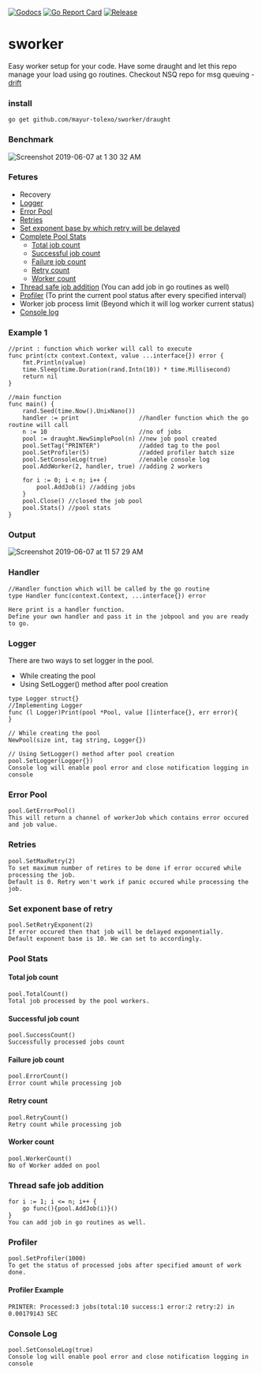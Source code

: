 [![Godocs](https://img.shields.io/badge/golang-documentation-blue.svg)](https://www.godoc.org/github.com/mayur-tolexo/sworker/draught)
[![Go Report Card](https://goreportcard.com/badge/github.com/mayur-tolexo/sworker)](https://goreportcard.com/report/github.com/mayur-tolexo/sworker)
[![Release](https://img.shields.io/github/release/mayur-tolexo/sworker.svg?style=flat-square)](https://github.com/mayur-tolexo/sworker/releases)

# sworker
Easy worker setup for your code.
Have some draught and let this repo manage your load using go routines.
Checkout NSQ repo for msg queuing *-* [drift](https://github.com/mayur-tolexo/drift)

### install
```
go get github.com/mayur-tolexo/sworker/draught
```

### Benchmark
![Screenshot 2019-06-07 at 1 30 32 AM](https://user-images.githubusercontent.com/20511920/59062640-f744eb00-88c3-11e9-8701-48e51fe6f71d.png)

### Fetures
- Recovery
- [Logger](#logger)
- [Error Pool](#error-pool)
- [Retries](#retries)
- [Set exponent base by which retry will be delayed](#set-exponent-base-of-retry)
- [Complete Pool Stats](#pool-stats)
	- [Total job count](#total-job-count)
	- [Successful job count](#successful-job-count)
	- [Failure job count](#failure-job-count)
	- [Retry count](#retry-count)
	- [Worker count](#worker-count)
- [Thread safe job addition](#thread-safe-job-addition) (You can add job in go routines as well)
- [Profiler](#profiler) (To print the current pool status after every specified interval)
- Worker job process limit (Beyond which it will log worker current status)
- [Console log](#console-log)

### Example 1
```
//print : function which worker will call to execute
func print(ctx context.Context, value ...interface{}) error {
	fmt.Println(value)
	time.Sleep(time.Duration(rand.Intn(10)) * time.Millisecond)
	return nil
}

//main function
func main() {
	rand.Seed(time.Now().UnixNano())
	handler := print                 //handler function which the go routine will call
	n := 10                          //no of jobs
	pool := draught.NewSimplePool(n) //new job pool created
	pool.SetTag("PRINTER")           //added tag to the pool
	pool.SetProfiler(5)              //added profiler batch size
	pool.SetConsoleLog(true)         //enable console log
	pool.AddWorker(2, handler, true) //adding 2 workers

	for i := 0; i < n; i++ {
		pool.AddJob(i) //adding jobs
	}
	pool.Close() //closed the job pool
	pool.Stats() //pool stats
}
```
### Output
![Screenshot 2019-06-07 at 11 57 29 AM](https://user-images.githubusercontent.com/20511920/59085198-774a6f80-891b-11e9-903f-e3ac36fae790.png)

### Handler
```
//Handler function which will be called by the go routine
type Handler func(context.Context, ...interface{}) error

Here print is a handler function.  
Define your own handler and pass it in the jobpool and you are ready to go.
```
### Logger
There are two ways to set logger in the pool.
- While creating the pool
- Using SetLogger() method after pool creation


```
type Logger struct{}
//Implementing Logger
func (l Logger)Print(pool *Pool, value []interface{}, err error){
}

// While creating the pool
NewPool(size int, tag string, Logger{})

// Using SetLogger() method after pool creation
pool.SetLogger(Logger{})
Console log will enable pool error and close notification logging in console
```

### Error Pool
```
pool.GetErrorPool()
This will return a channel of workerJob which contains error occured and job value.
```

### Retries
```
pool.SetMaxRetry(2)
To set maximum number of retires to be done if error occured while processing the job.  
Default is 0. Retry won't work if panic occured while processing the job.
```

### Set exponent base of retry
```
pool.SetRetryExponent(2)
If error occured then that job will be delayed exponentially.  
Default exponent base is 10. We can set to accordingly.
```

### Pool Stats
#### Total job count
```
pool.TotalCount()
Total job processed by the pool workers.
```
#### Successful job count
```
pool.SuccessCount()
Successfully processed jobs count
```
#### Failure job count
```
pool.ErrorCount()
Error count while processing job
```
#### Retry count
```
pool.RetryCount()
Retry count while processing job
```
#### Worker count
```
pool.WorkerCount()
No of Worker added on pool
```

### Thread safe job addition
```
for i := 1; i <= n; i++ {
	go func(){pool.AddJob(i)}()
}
You can add job in go routines as well.
```

### Profiler
```
pool.SetProfiler(1000)
To get the status of processed jobs after specified amount of work done.
```
#### Profiler Example 
```
PRINTER: Processed:3 jobs(total:10 success:1 error:2 retry:2) in 0.00179143 SEC
```

### Console Log
```
pool.SetConsoleLog(true)
Console log will enable pool error and close notification logging in console
```
